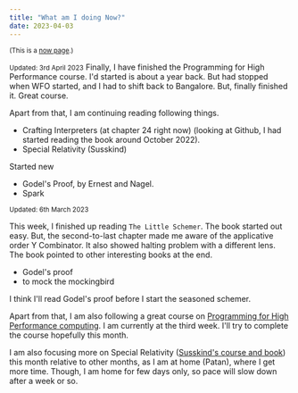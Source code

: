 ```yaml
---
title: "What am I doing Now?"
date: 2023-04-03
---
```

<small>(This is a [now page](https://nownownow.com/about).)</small>

<small>Updated: 3rd April 2023</small>
Finally, I have finished the Programming for High Performance course. I'd started is about a year back. But had stopped when WFO started, and I had to shift back to Bangalore. But, finally finished it. Great course. 

Apart from that, I am continuing reading following things.
- Crafting Interpreters (at chapter 24 right now) (looking at Github, I had started reading the book around October 2022).
- Special Relativity (Susskind)

Started new
- Godel's Proof, by Ernest and Nagel.
- Spark

<small>Updated: 6th March 2023</small>

This week, I finished up reading `The Little Schemer`. The book started out easy. But, the second-to-last chapter made me aware of the applicative order Y Combinator. It also showed halting problem with a different lens. The book pointed to other interesting books at the end.
- Godel's proof
- to mock the mockingbird

I think I'll read Godel's proof before I start the seasoned schemer. 

Apart from that, I am also following a great course on [Programming for High Performance computing](https://www.cs.utexas.edu/users/flame/laff/pfhp/). I am currently at the third week. I'll try to complete the course hopefully this month.

I am also focusing more on Special Relativity ([Susskind's course and book](https://theoreticalminimum.com/courses/special-relativity-and-electrodynamics/2012/spring)) this month relative to other months, as I am at home (Patan), where I get more time. Though, I am home for few days only, so pace will slow down after a week or so. 